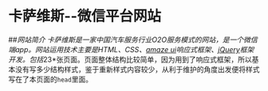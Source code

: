 卡萨维斯--微信平台网站
===
##*网站简介
卡萨维斯是一家中国汽车服务行业O2O服务模式的网站，是一个微信端app。网站运用技术主要是HTML、CSS、[amaze ui](http://amazeui.org/?_ver=2.x)响应式框架、[jQuery](http://jquery.com/)框架开发。包括*23*张页面。页面整体结构比较简单，因为用到了响应式框架，所以基本没有写多少结构样式，鉴于重新样式内容较少，从利于维护的角度出发便将样式写在了本页面的`head`里面。
　
